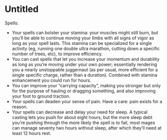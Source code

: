 # Untitled

Spells:

- Your spells can bolster your stamina: your muscles might still burn, but you’ll be able to continue moving your limbs with all signs of vigor as long as your spell lasts. This stamina can be specialized for a single activity (eg, running one double ultra marathon, cutting down a specific number of trees, etc), to improve efficiency.
- You can cast spells that let you increase your momentum and durability as long as you’re moving under your own power; essentially rendering you a nearly unstoppable juggernaut (as per usual, more efficient for a single specific charge, rather than a duration). Combined with stamina enhancement you could run for hours.
- You can improve your “carrying capacity”, making you stronger but only for the purpose of hauling or dragging something, and also improving your foot to ground traction.
- Your spells can deaden your sense of pain. Have a care: pain exists for a reason.
- Your spells can decrease and delay your need for sleep. A typical casting lets you push for about eight hours; but the more sleep debt you’re pushing through the more likely the spell is to fail, most mages can manage seventy two hours without sleep, after which they’ll need at least 12 hours rest.